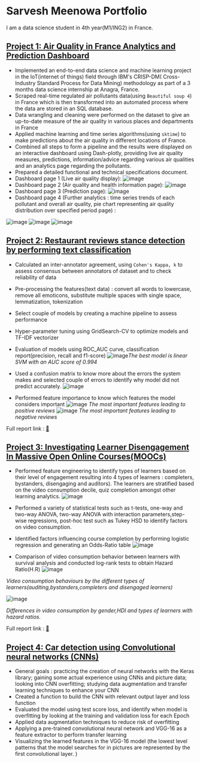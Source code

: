 # Sarvesh Meenowa Portfolio
I am a data science student in 4th year(M1/ING2) in France.

## [Project 1: Air Quality in France Analytics and Prediction Dashboard](https://github.com/Sarveshmeenwa/France-air-quality-dashboard-and-prediction)
* Implemented an end-to-end data science and machine learning project in the IoT(internet of things) field through IBM's CRISP-DM( Cross-Industry Standard Process for Data Mining) methodology as part of a 3 months data science internship at Anagra, France.
* Scraped real-time regulated air pollutants data(using `Beautiful soup 4`) in France which is then transformed into an automated process where the data are stored in an SQL database.
* Data wrangling and cleaning were performed on the dataset to give an up-to-date measure of the air quality in various places and departments in France
* Applied machine learning and time series algorithms(using `sktime`) to make predictions about the air quality in different locations of France.
* Combined all steps to form a pipeline and the results were displayed on an interactive dashboard using Dash-plotly, providing live air quality measures, predictions, information/advice regarding various air qualities and an analytics page regarding the pollutants.
* Prepared a detailed functional and technical specifications document.
* Dashboard page 1 (Live air quality display): 
![image](https://user-images.githubusercontent.com/65787323/195636095-6c1243db-5e21-498e-917f-c20065bab129.png)
* Dashboard page 2 (Air quality and health information page): 
![image](https://user-images.githubusercontent.com/65787323/195638048-382cd0e3-0398-4e43-884a-106bd2f6144f.png)
* Dashboard page 3 (Prediction page):
![image](https://user-images.githubusercontent.com/65787323/195636348-03663a4a-8ace-4eae-8350-257e4d6e6327.png)
* Dashboard page 4 (Further analytics : time series trends of each pollutant and overall air quality, pie chart representing air quality distribution over specified period page) :

![image](https://user-images.githubusercontent.com/65787323/195637441-0f386603-a736-4419-b4ac-ad990b0850ec.png)
![image](https://user-images.githubusercontent.com/65787323/195637588-921d0ce0-c052-4005-9bdf-489ecf97eec4.png)
![image](https://user-images.githubusercontent.com/65787323/195637753-5e29b5d6-e686-46e4-81f1-643c79379ecc.png)

## [Project 2: Restaurant reviews stance detection by performing text classification ](https://github.com/Sarveshmeenwa/Text-Classification---Restaurant-Reviews/blob/main/PA3c_15_Text_Classification.ipynb)

* Calculated an inter-annotator agreement, using `Cohen's Kappa, k` to assess consensus between annotators of dataset and to check reliability of data
* Pre-processing the features(text data) : convert all words to lowercase, remove all emoticons, substitute multiple spaces with single space, lemmatization, tokenization
* Select couple of models by creating a machine pipeline to assess performance 
* Hyper-parameter tuning using GridSearch-CV to optimize models and TF-IDF vectorizer 
* Evaluation of models using ROC_AUC curve, classification report(precision, recall and f1-score) 
![image](https://user-images.githubusercontent.com/65787323/195652694-35b19a3a-fc48-4086-8afd-1cf13a0c4132.png)*The best model is linear SVM with an AUC score of 0.994*


* Used a confusion matrix to know more about the errors the system makes and selected couple of errors to identify why model did not predict accurately.
![image](https://user-images.githubusercontent.com/65787323/195653239-ea5582d9-4196-42a7-87c7-e62b66bab109.png)

* Performed feature importance to know which features the model considers important
![image](https://user-images.githubusercontent.com/65787323/195652982-b6162bf2-6c7f-4537-81f1-472b300d0ddc.png)
*The most important features leading to positive reviews*
![image](https://user-images.githubusercontent.com/65787323/195653111-3c7828e1-8854-4d29-810b-a5a5675572f8.png)
*The most important features leading to negative reviews*


Full report link : [:open_file_folder:](https://github.com/Sarveshmeenwa/Text-Classification---Restaurant-Reviews/blob/main/PA3c_15-Text_Classification-Report%20(2).pdf)


## [Project 3: Investigating Learner Disengagement In Massive Open Online Courses(MOOCs)](https://github.com/Sarveshmeenwa/Statistics/blob/main/stats_markdown.pdf)
* Performed feature engineering to identify types of learners based on their level of engagement resulting into 4 types of learners : completers, bystanders, disengaging and auditors). The learners are stratified based on the video consumption decile, quiz completion amongst other learning analytics.
![image](https://user-images.githubusercontent.com/65787323/195653454-981edef4-3fba-445e-a394-112f0e33a063.png)

* Performed a variety of statistical tests such as t-tests, one-way and two-way ANOVA, two-way ANOVA with interaction parameters,step-wise regressions, post-hoc test such as Tukey HSD to identify factors on video consumption.
* Identified factors influencing course completion by performing logistic regression and generating an Odds-Ratio table 
![image](https://user-images.githubusercontent.com/65787323/195657605-b81949c5-a9e2-4b7e-97cc-dd49c7e1651d.png)
* Comparison of video consumption behavior between learners with survival analysis and conducted log-rank tests to obtain Hazard Ratio(H.R)
![image](https://user-images.githubusercontent.com/65787323/195659195-a40b910a-049f-4872-b399-2c7c8eb0e919.png)

*Video consumption behaviours by the different types of learners(auditing,bystanders,completers and disengaged learners)*

![image](https://user-images.githubusercontent.com/65787323/195660315-6c5864ba-5422-4feb-bcd4-f773ad206ba4.png)

*Differences in video consumption by gender,HDI and types of learners with hazard ratios.*


Full report link : [:open_file_folder:](https://github.com/Sarveshmeenwa/Statistics/blob/main/Intermediate_statistic_Sarvesh_Meenowa_final%20(2)%20(1)%20(1).pdf)

## [Project 4: Car detection using Convolutional neural networks (CNNs)](https://github.com/Sarveshmeenwa/Image-Classification-Project/blob/main/PA5_15.ipynb)
* General goals : practicing the creation of neural networks with the Keras library; gaining some actual experience using CNNs and picture data; looking into CNN overfitting; studying data augmentation and transfer learning techniques to enhance your CNN
* Created a function to build the CNN with relevant output layer and loss function
* Evaluated the model using test score loss, and identify when model is overfitting by looking at the training and validation loss for each Epoch
* Applied data augmentation techniques to reduce risk of overfitting
* Applying a pre-trained convolutional neural network and VGG-16 as a feature extractor to perform transfer learning
* Visualizing the learned features in the VGG-16 model (the lowest level patterns that the model searches for in pictures are represented by the first convolutional layer. )
